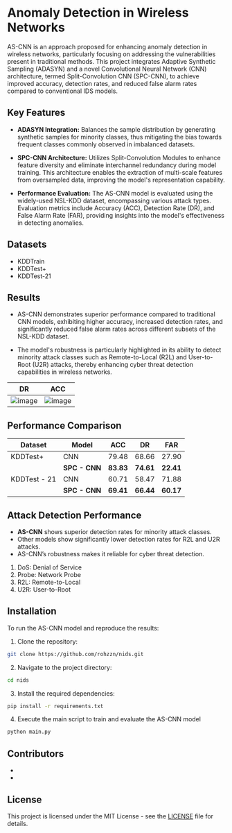 # Anomaly Detection in Wireless Networks 

AS-CNN is an approach proposed for enhancing anomaly detection in wireless networks, particularly focusing on addressing the vulnerabilities present in traditional methods. This project integrates Adaptive Synthetic Sampling (ADASYN) and a novel Convolutional Neural Network (CNN) architecture, termed Split-Convolution CNN (SPC-CNN), to achieve improved accuracy, detection rates, and reduced false alarm rates compared to conventional IDS models.

## Key Features

- **ADASYN Integration:** Balances the sample distribution by generating synthetic samples for minority classes, thus mitigating the bias towards frequent classes commonly observed in imbalanced datasets.

- **SPC-CNN Architecture:** Utilizes Split-Convolution Modules to enhance feature diversity and eliminate interchannel redundancy during model training. This architecture enables the extraction of multi-scale features from oversampled data, improving the model's representation capability.

- **Performance Evaluation:** The AS-CNN model is evaluated using the widely-used NSL-KDD dataset, encompassing various attack types. Evaluation metrics include Accuracy (ACC), Detection Rate (DR), and False Alarm Rate (FAR), providing insights into the model's effectiveness in detecting anomalies.

## Datasets

 - KDDTrain
 - KDDTest+
 - KDDTest-21

## Results

- AS-CNN demonstrates superior performance compared to traditional CNN models, exhibiting higher accuracy, increased detection rates, and significantly reduced false alarm rates across different subsets of the NSL-KDD dataset.

- The model's robustness is particularly highlighted in its ability to detect minority attack classes such as Remote-to-Local (R2L) and User-to-Root (U2R) attacks, thereby enhancing cyber threat detection capabilities in wireless networks.



|                    DR                    |            ACC             |
| :----------------------------------------------------------: | :----------------------------------------------------------: |
| ![image](https://github.com/rohzzn/nids/assets/47408756/2cc15b24-60ff-4fbd-8b7a-88023a4c2380) | ![image](https://github.com/rohzzn/nids/assets/47408756/6b999368-2056-43ae-9b28-979f37af2342) |

## Performance Comparison

| **Dataset**  | **Model**     | **ACC**   | **DR**    | **FAR**   |
| ------------ | ------------- | --------- | --------- | --------- |
| KDDTest+     | CNN           | 79.48     | 68.66     | 27.90     |
|              | **SPC - CNN** | **83.83** | **74.61** | **22.41** |
| KDDTest - 21 | CNN           | 60.71     | 58.47     | 71.88     |
|              | **SPC - CNN** | **69.41** | **66.44** | **60.17** |


## Attack Detection Performance

- **AS-CNN** shows superior detection rates for minority attack classes.
- Other models show significantly lower detection rates for R2L and U2R attacks.
- AS-CNN’s robustness makes it reliable for cyber threat detection.

1. DoS: Denial of Service
2. Probe: Network Probe
3. R2L: Remote-to-Local
4. U2R: User-to-Root

## Installation

To run the AS-CNN model and reproduce the results:

1. Clone the repository:

```bash
git clone https://github.com/rohzzn/nids.git
```

2. Navigate to the project directory:

```bash
cd nids
```

3. Install the required dependencies:

```bash
pip install -r requirements.txt
```

4. Execute the main script to train and evaluate the AS-CNN model

```bash
python main.py
```

## Contributors

- 
- 


## License

This project is licensed under the MIT License - see the [LICENSE](LICENSE) file for details.
